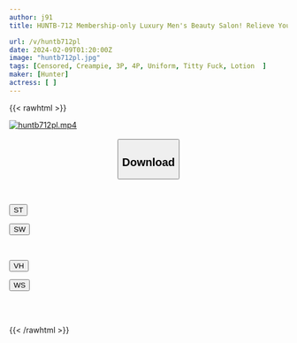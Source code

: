 ```yaml
---
author: j91
title: HUNTB-712 Membership-only Luxury Men's Beauty Salon! Relieve Your Fatigue And Sexual Desire With Amazing Treatments From Two S-class Top BODY Estheticians! Two Busty Estheticians Are The Best

url: /v/huntb712pl
date: 2024-02-09T01:20:00Z
image: "huntb712pl.jpg"
tags: [Censored, Creampie, 3P, 4P, Uniform, Titty Fuck, Lotion	]
maker: [Hunter]
actress: [ ]
---
```



{{< rawhtml >}}

<div class="video" data-videoid="r2dZbVXkZrTbv2O">
    <a href="javascript:;">
        <img src="/v/huntb712pl/huntb712pl.jpg" width="WIDTH" height="HEIGHT" alt="huntb712pl.mp4" loading="lazy">
    </a>
</div>

<script type="text/javascript" src="https://j91.asia/asset/on-demand-st.js"></script>

<br>
  <link rel="stylesheet" href="https://j91.asia/asset/bs5.css">
  
  <center>
  <button class="btn btn-primary" type="button" data-bs-toggle="collapse" data-bs-target=".multi-collapse" aria-expanded="false" aria-controls="multiCollapseExample1 multiCollapseExample2"><h2>Download</h2></button></center>
</p>
<div class="row">
  <div class="col">
    <div class="collapse multi-collapse" id="multiCollapseExample1">
      <div class="card card-body">
	      	      <br>
<div class="buttons">  
<p><a href="https://streamtape.to/v/r2dZbVXkZrTbv2O" target="_blank"><button class="btn-hover color-3"><i class="fa fa-download"></i> ST</button></a></p>
<p><a href="https://flaswish.com/ynt6rn4oaloy" target="_blank"><button class="btn-hover color-2"><i class="fa fa-download"></i> SW</button></a></p></div>
    </div>
  </div>
</div>
  <div class="col">
    <div class="collapse multi-collapse" id="multiCollapseExample2">
      <div class="card card-body">
	      <br>
<div class="buttons">
<p><a href="javascript:;" target="_blank"><button class="btn-hover color-9"><i class="fa fa-download"></i> VH</button></a></p>
<p><a href="javascript:;" target="_blank"><button class="btn-hover color-8"><i class="fa fa-download"></i> WS</button></a></p></div>
<br><br>
      </div>
    </div>
  </div>
</div>

{{< /rawhtml >}}
